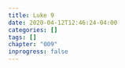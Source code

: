 ```yaml
---
title: Luke 9
date: 2020-04-12T12:46:24-04:00
categories: []
tags: []
chapter: "009"
inprogress: false
---
```


